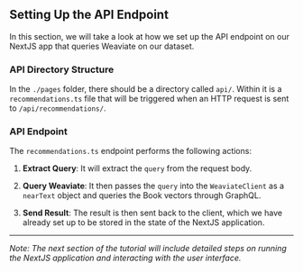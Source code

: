 ## Setting Up the API Endpoint

In this section, we will take a look at how we set up the API endpoint on our NextJS app that queries Weaviate on our dataset.

### API Directory Structure
In the `./pages` folder, there should be a directory called `api/`. Within it is a `recommendations.ts` file that will be triggered when an HTTP request is sent to `/api/recommendations/`.

### API Endpoint
The `recommendations.ts` endpoint performs the following actions:

1. **Extract Query**: It will extract the `query` from the request body.
   
2. **Query Weaviate**: It then passes the `query` into the `WeaviateClient` as a `nearText` object and queries the Book vectors through GraphQL.
   
3. **Send Result**: The result is then sent back to the client, which we have already set up to be stored in the state of the NextJS application.

---
*Note: The next section of the tutorial will include detailed steps on running the NextJS application and interacting with the user interface.*
